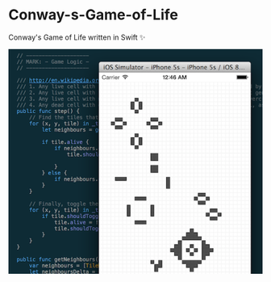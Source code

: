 Conway-s-Game-of-Life
=====================

Conway's Game of Life written in Swift ✨

![](./demo.png)
